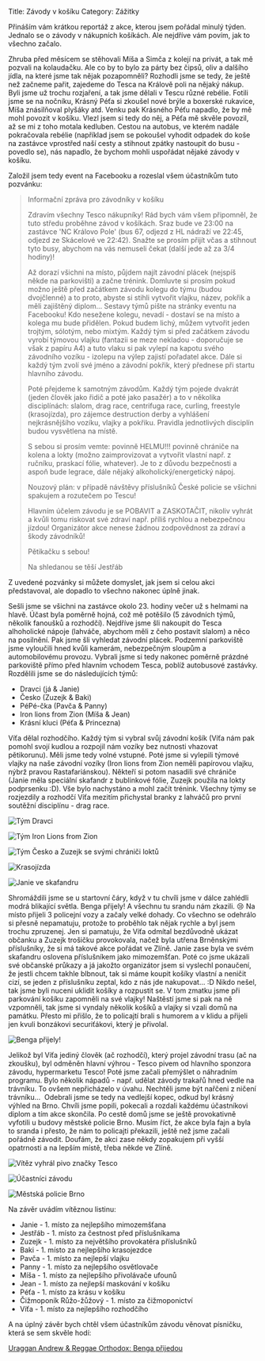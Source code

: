 Title: Závody v košíku
Category: Zážitky

Přináším vám krátkou reportáž z akce, kterou jsem pořádal minulý týden.
Jednalo se o závody v nákupních košíkách. Ale nejdříve vám povím, jak to
všechno začalo.

Zhruba před měsícem se stěhovali Míša a Simča z kolejí na privát, a tak
mě pozvali na kolaudačku. Ale co by to bylo za párty bez čipsů, oliv a
dalšího jídla, na které jsme tak nějak pozapomněli? Rozhodli jsme se
tedy, že ještě než začneme pařit, zajedeme do Tesca na Králově poli na
nějaký nákup. Byli jsme už trochu rozjaření, a tak jsme dělali v Tescu
různé rebélie. Fotili jsme se na nočníku, Krásný Péťa si zkoušel nové
brýle a boxerské rukavice, Míša znásilňoval plyšáky atd. Venku pak
Krásného Péťu napadlo, že by mě mohl povozit v košíku. Vlezl jsem si
tedy do něj, a Péťa mě skvěle povozil, až se mi z toho motala kedluben.
Cestou na autobus, ve kterém nadále pokračovala rebélie (například jsem
se pokoušel vyhodit odpadek do koše na zastávce vprostřed naší cesty a
stihnout zpátky nastoupit do busu - povedlo se), nás napadlo, že bychom
mohli uspořádat nějaké závody v košíku.

Založil jsem tedy event na Facebooku a rozeslal všem účastníkům tuto
pozvánku:

> Informační zpráva pro závodníky v košíku
> 
> Zdravím všechny Tesco nákupníky! Rád bych
> vám všem připomněl, že tuto středu proběhne závod v košíkách. Sraz bude
> ve 23:00 na zastávce 'NC Královo Pole' (bus 67, odjezd z HL nádraží ve
> 22:45, odjezd ze Skácelové ve 22:42). Snažte se prosím přijít včas a
> stihnout tyto busy, abychom na vás nemuseli čekat (další jede až za 3/4
> hodiny)!
> 
> Až dorazí všichni na místo, půjdem najít
> závodní plácek (nejspíš někde na parkovišti) a začne trénink. Domluvte
> si prosím pokud možno ještě před začátkem závodu kolegu do týmu (budou
> dvojčlenné) a to proto, abyste si stihli vytvořit vlajku, název, pokřik
> a měli zajištěný diplom... Sestavy týmů pište na stránky eventu na
> Facebooku! Kdo nesežene kolegu, nevadí - dostaví se na místo a kolega mu
> bude přidělen. Pokud budem lichý, můžem vytvořit jeden trojtým, sólotým,
> nebo mixtým. Každý tým si před začátkem závodu vyrobí týmovou vlajku
> (fantazii se meze nekladou - doporučuje se však z papíru A4) a tuto
> vlaku si pak vylepí na kapotu svého závodního vozíku - izolepu na výlep
> zajistí pořadatel akce. Dále si každý tým zvolí své jméno a závodní
> pokřik, který přednese při startu hlavního závodu.
> 
> Poté přejdeme k samotným závodům. Každý
> tým pojede dvakrát (jeden člověk jako řidič a poté jako pasažér) a to v
> několika disciplínách: slalom, drag race, centrifuga race, curling,
> freestyle (krasojízda), pro zájemce destruction derby a vyhlášení
> nejkrásnějšího vozíku, vlajky a pokřiku. Pravidla jednotlivých disciplín
> budou vysvětlena na místě.
> 
> S sebou si prosím vemte: povinně HELMU!!!
> povinně chrániče na kolena a lokty (možno zaimprovizovat a vytvořit
> vlastní např. z ručníku, praskací fólie, whatever). Je to z důvodu
> bezpečnosti a aspoň bude legrace, dále nějaký alkoholický/energetický
> nápoj.
> 
> Nouzový plán: v případě návštěvy
> příslušníků České policie se všichni spakujem a rozutečem po
> Tescu!
> 
> Hlavním účelem závodu je se POBAVIT a
> ZASKOTAČIT, nikoliv vyhrát a kvůli tomu riskovat své zdraví např. příliš
> rychlou a nebezpečnou jízdou! Organizátor akce nenese žádnou
> zodpovědnost za zdraví a škody závodníků!
> 
> Pětikačku s sebou!
> 
> Na shledanou se těší Jestřáb

Z uvedené pozvánky si můžete domyslet, jak jsem si celou akci
představoval, ale dopadlo to všechno nakonec úplně jinak.

Sešli jsme se všichni na zastávce okolo 23. hodiny večer už s helmami na
hlavě. Účast byla poměrně hojná, což mě potěšilo (5 závodních týmů,
několik fanoušků a rozhodčí). Nejdříve jsme šli nakoupit do Tesca
alhoholické nápoje (lahváče, abychom měli z čeho postavit slalom) a něco
na posilnění. Pak jsme šli vyhledat závodní plácek. Podzemní parkoviště
jsme vyloučili hned kvůli kamerám, nebezpečným sloupům a automobilovému
provozu. Vybrali jsme si tedy nakonec poměrně prázdné parkoviště přímo
před hlavním vchodem Tesca, poblíž autobusové zastávky. Rozdělili jsme
se do následujících týmů:

- Dravci (já & Janie)
- Česko (Zuzejk & Baki)
- PéPé-čka (Pavča & Panny)
- Iron lions from Zion (Míša & Jean)
- Krásní kluci (Péťa & Princezna)

Víťa dělal rozhodčího. Každý tým si vybral svůj závodní košík (Víťa nám
pak pomohl svojí kudlou a rozpojil nám vozíky bez nutnosti vhazovat
pětikorunu). Měli jsme tedy volné vstupné. Poté jsme si vylepili týmové
vlajky na naše závodní vozíky (Iron lions from Zion neměli papírovou
vlajku, nýbrž pravou Rastafariánskou). Někteří si potom nasadili své
chrániče (Janie měla speciální skafandr z bublinkové fólie, Zuzejk
použila na lokty podprsenku :D). Vše bylo nachystáno a mohl začít
trénink. Všechny týmy se rozjezdily a rozhodčí Víťa mezitím přichystal
branky z lahváčů pro první soutěžní disciplínu - drag race.

![Tým Dravci]({filename}images/zavody-v-kosiku-08.jpg)

![Tým Iron Lions from Zion]({filename}images/zavody-v-kosiku-04.jpg)

![Tým Česko a Zuzejk se svými chrániči loktů]({filename}images/zavody-v-kosiku-02.jpg)

![Krasojízda]({filename}images/zavody-v-kosiku-03.jpg)

![Janie ve skafandru]({filename}images/zavody-v-kosiku-01.jpg)

Shromáždili jsme se u startovní čáry, když v tu chvíli jsme v dálce
zahlédli modrá blikající světla. Benga přijely! A všechnu tu srandu nám
zkazili. :cry: Na místo přijeli 3 policejní vozy a začaly velké dohady.
Co všechno se odehrálo si přesně nepamatuju, protože to proběhlo tak
nějak rychle a byl jsem trochu zpruzenej. Jen si pamatuju, že Víťa
odmítal bezdůvodně ukázat občanku a Zuzejk trošičku provokovala, načež
byla utřena Brněnskými příslušníky, že si má takové akce pořádat ve
Zlíně. Janie zase byla ve svém skafandru oslovena příslušníkem jako
mimozemšťan. Poté co jsme ukázali své občanské průkazy a já jakožto
organizátor jsem si vyslechl ponaučení, že jestli chcem takhle blbnout,
tak si máme koupit košíky vlastní a neničit cizí, se jeden z příslušníku
zeptal, kdo z nás jde nakupovat... :D Nikdo nešel, tak jsme byli
nuceni uklidit košíky a rozpustit se. V tom zmatku jsme při parkování
košíku zapomněli na své vlajky! Naštěstí jsme si pak na ně vzpomněli,
tak jsme si vyndaly několik košíků a vlajky si vzali domů na památku.
Přesto mi přišlo, že to policajtí brali s humorem a v klidu a přijeli
jen kvuli bonzákovi securiťákovi, který je přivolal.

![Benga přijely!]({filename}images/zavody-v-kosiku-05.jpg)

Jelikož byl Víťa jediný člověk (ač rozhodčí), který projel závodní trasu
(ač na zkoušku), byl odměněn hlavní výhrou - Tesco pivem od hlavního
sponzora závodu, hypermarketu Tesco! Poté jsme začali přemýšlet o
náhradním programu. Bylo několik nápadů - např. udělat závody trakařů
hned vedle na trávníku. To ovšem nepřicházelo v úvahu. Nechtěli jsme být
nařčeni z ničení trávníku...  Odebrali jsme se tedy na vedlejší kopec,
odkud byl krásný výhled na Brno. Chvíli jsme popili, pokecali a rozdali
každému účastníkovi diplom a tím akce skončila. Po cestě domů jsme se
ještě provokativně vyfotili u budovy městské policie Brno. Musím říct,
že akce byla fajn a byla to sranda i přesto, že nám to policajti
překazili, ještě než jsme začali pořádně závodit. Doufám, že akci zase
někdy zopakujem při vyšší opatrnosti a na lepším místě, třeba někde ve
Zlíně.

![Vítěz vyhrál pivo značky Tesco]({filename}images/zavody-v-kosiku-06.jpg)

![Účastníci závodu]({filename}images/zavody-v-kosiku-07.jpg)

![Městská policie Brno]({filename}images/zavody-v-kosiku-09.jpg)

Na závěr uvádím vítěznou listinu:

- Janie - 1. místo za nejlepšího mimozemšťana
- Jestřáb - 1. místo za čestnost před příslušníkama
- Zuzejk - 1. místo za největšího provokatéra příslušníků
- Baki - 1. místo za nejlepšího krasojezdce
- Pavča - 1. místo za nejlepší vlajku
- Panny - 1. místo za nejlepšího osvětlovače
- Míša - 1. místo za nejlepšího přivolávače ufounů
- Jean - 1. místo za nejlepší maskování v košíku
- Péťa - 1. místo za krásu v košíku
- Čižmoponík Růžo-žůžový - 1. místo za čižmoponictví
- Víťa - 1. místo za nejlepšího rozhodčího

A na úplný závěr bych chtěl všem účastníkům závodu věnovat písničku,
která se sem skvěle hodí:

[Uraggan Andrew & Reggae Orthodox: Benga přijedou]({filename}files/zavody-v-kosiku.mp3)
